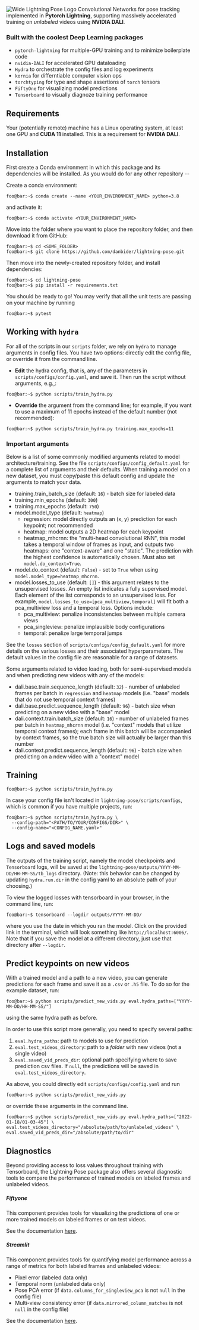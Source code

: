 ![Wide Lightning Pose Logo](assets/images/LightningPose_horizontal_light.png)
Convolutional Networks for pose tracking implemented in **Pytorch Lightning**, 
supporting massively accelerated training on *unlabeled* videos using **NVIDIA DALI**.

### Built with the coolest Deep Learning packages
* `pytorch-lightning` for multiple-GPU training and to minimize boilerplate code
* `nvidia-DALI` for accelerated GPU dataloading
* `Hydra` to orchestrate the config files and log experiments
* `kornia` for differntiable computer vision ops
* `torchtyping` for type and shape assertions of `torch` tensors
* `FiftyOne` for visualizing model predictions
* `Tensorboard` to visually diagnoze training performance

## Requirements
Your (potentially remote) machine has a Linux operating system, at least one GPU and **CUDA 11** installed. This 
is a requirement for **NVIDIA DALI**. 

## Installation

First create a Conda environment in which this package and its dependencies will be installed.
As you would do for any other repository --

Create a conda environment:

```console 
foo@bar:~$ conda create --name <YOUR_ENVIRONMENT_NAME> python=3.8
```

and activate it:

```console
foo@bar:~$ conda activate <YOUR_ENVIRONMENT_NAME>
```

Move into the folder where you want to place the repository folder, and then download it from GitHub:

```console
foo@bar:~$ cd <SOME_FOLDER>
foo@bar:~$ git clone https://github.com/danbider/lightning-pose.git
```

Then move into the newly-created repository folder, and install dependencies:

```console
foo@bar:~$ cd lightning-pose
foo@bar:~$ pip install -r requirements.txt
```

You should be ready to go! You may verify that all the unit tests are passing on your 
machine by running

```console
foo@bar:~$ pytest
```

## Working with `hydra`

For all of the scripts in our `scripts` folder, we rely on `hydra` to manage arguments in 
config files. You have two options: directly edit the config file, or override it from the command 
line.

* **Edit** the hydra config, that is, any of the parameters in `scripts/configs/config.yaml`, 
and save it. Then run the script without arguments, e.g.,:
```console
foo@bar:~$ python scripts/train_hydra.py
```

* **Override** the argument from the command line; for example, if you want to use a maximum of 11
epochs instead of the default number (not recommended):
```console
foo@bar:~$ python scripts/train_hydra.py training.max_epochs=11
```

### Important arguments
Below is a list of some commonly modified arguments related to model architecture/training. See
the file `scripts/configs/config_default.yaml` for a complete list of arguments and their defaults. 
When training a model on a new dataset, you must copy/paste this default config and update the 
arguments to match your data.
* training.train_batch_size (default: `16`) - batch size for labeled data
* training.min_epochs (default: `300`)
* training.max_epochs (default: `750`)
* model.model_type (default: `heatmap`)
    * regression: model directly outputs an (x, y) prediction for each keypoint; not recommended
    * heatmap: model outputs a 2D heatmap for each keypoint
    * heatmap_mhcrnn: the "multi-head convolutional RNN", this model takes a temporal window of 
    frames as input, and outputs two heatmaps: one "context-aware" and one "static". The prediction 
    with the highest confidence is automatically chosen. Must also set `model.do_context=True`.
* model.do_context (default: `False`) - set to `True` when using `model.model_type=heatmap_mhcrnn`.
* model.losses_to_use (default: `[]`) - this argument relates to the unsupervised losses. An empty 
list indicates a fully supervised model. Each element of the list corresponds to an unsupervised
loss. For example,
`model.losses_to_use=[pca_multiview,temporal]` will fit both a pca_multiview loss and a temporal 
loss. Options include:
    * pca_multiview: penalize inconsistencies between multiple camera views
    * pca_singleview: penalize implausible body configurations
    * temporal: penalize large temporal jumps

See the `losses` section of `scripts/configs/config_default.yaml` for more details on the various 
losses and their associated hyperparameters. The default values in the config file are reasonable 
for a range of datasets.

Some arguments related to video loading, both for semi-supervised models and when predicting new 
videos with any of the models:
* dali.base.train.sequence_length (default: `32`) - number of unlabeled frames per batch in 
`regression` and `heatmap` models (i.e. "base" models that do not use temporal context frames)
* dali.base.predict.sequence_length (default: `96`) - batch size when predicting on a new video with 
a "base" model
* dali.context.train.batch_size (default: `16`) - number of unlabeled frames per batch in 
`heatmap_mhcrnn` model (i.e. "context" models that utilize temporal context frames); each frame in 
this batch will be accompanied by context frames, so the true batch size will actually be larger 
than this number
* dali.context.predict.sequence_length (default: `96`) - batch size when predicting on a ndew video
with a "context" model

## Training

```console
foo@bar:~$ python scripts/train_hydra.py
```
In case your config file isn't located in `lightning-pose/scripts/configs`, which is common if you 
have multiple projects, run:

```console
foo@bar:~$ python scripts/train_hydra.py \
  --config-path="<PATH/TO/YOUR/CONFIGS/DIR>" \
  --config-name="<CONFIG_NAME.yaml>"
```

## Logs and saved models

The outputs of the training script, namely the model checkpoints and `Tensorboard` logs, 
will be saved at the `lightning-pose/outputs/YYYY-MM-DD/HH-MM-SS/tb_logs` directory. (Note: this 
behavior can be changed by updating `hydra.run.dir` in the config yaml to an absolute path of your 
choosing.)

To view the logged losses with tensorboard in your browser, in the command line, run:

```console
foo@bar:~$ tensorboard --logdir outputs/YYYY-MM-DD/
```

where you use the date in which you ran the model. Click on the provided link in the
terminal, which will look something like `http://localhost:6006/`.
Note that if you save the model at a different directory, just use that directory after `--logdir`.

## Predict keypoints on new videos
With a trained model and a path to a new video, you can generate predictions for each 
frame and save it as a `.csv` or `.h5` file. 
To do so for the example dataset, run:

```console
foo@bar:~$ python scripts/predict_new_vids.py eval.hydra_paths=["YYYY-MM-DD/HH-MM-SS/"]
```

using the same hydra path as before.

In order to use this script more generally, you need to specify several paths:
1. `eval.hydra_paths`: path to models to use for prediction
2. `eval.test_videos_directory`: path to a *folder* with new videos (not a single video)
3. `eval.saved_vid_preds_dir`: optional path specifying where to save prediction csv files. If `null`, the predictions will be saved in `eval.test_videos_directory`.

As above, you could directly edit `scripts/configs/config.yaml` and run
```console
foo@bar:~$ python scripts/predict_new_vids.py 
```
or override these arguments in the command line.

```console
foo@bar:~$ python scripts/predict_new_vids.py eval.hydra_paths=["2022-01-18/01-03-45"] \
eval.test_videos_directory="/absolute/path/to/unlabeled_videos" \
eval.saved_vid_preds_dir="/absolute/path/to/dir"
```

## Diagnostics

Beyond providing access to loss values throughout training with Tensorboard, the Lightning Pose
package also offers several diagnostic tools to compare the performance of trained models on 
labeled frames and unlabeled videos.

##### Fiftyone 
This component provides tools for visualizing the predictions of one or more trained
models on labeled frames or on test videos. 

See the documentation [here](docs/fiftyone.md).
 
##### Streamlit
This component provides tools for quantifying model performance across a range of
metrics for both labeled frames and unlabeled videos:
* Pixel error (labeled data only)
* Temporal norm (unlabeled data only)
* Pose PCA error (if `data.columns_for_singleview_pca` is not `null` in the config file)
* Multi-view consistency error (if `data.mirrored_column_matches` is not `null` in the config 
file)

See the documentation [here](docs/apps.md).
